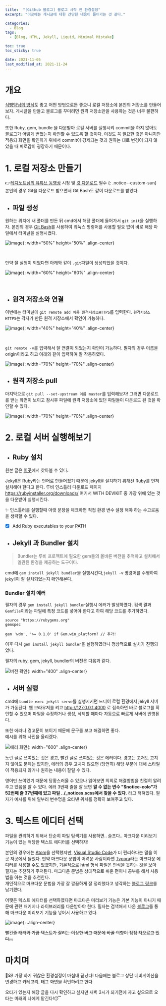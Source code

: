 ```yaml
---
title:  "[Github 블로그] 블로그 시작 전 환경설정"
excerpt: "이곳에는 개시글에 대한 간단한 내용이 들어가는 것 같다."

categories:
  - Blog
tags:
  - [Blog, HTML, Jekyll, Liquid, Minimal Mistake]

toc: true
toc_sticky: true

date: 2021-11-05
last_modified_at: 2021-11-24
---
```


# 개요

[식빵맘님의 방식](https://ansohxxn.github.io/blog/i-made-my-blog/#1-github-%EC%97%90%EC%84%9C-%EB%B8%94%EB%A1%9C%EA%B7%B8-%EC%9A%A9%EC%9C%BC%EB%A1%9C-%EC%93%B8-%EC%83%88%EB%A1%9C%EC%9A%B4-repository-%EB%A5%BC-%EC%83%9D%EC%84%B1%ED%95%9C%EB%8B%A4)도 좋고 어떤 방법으로든 좋으니 로컬 저장소에 본인의 저장소를 만들어보자. 게시글을 만들고 블로그를 꾸미려면 원격 저장소만을 사용하는 것은 너무 불편하다.

또한 Ruby, gem, bundle 을 다운받아 로컬 서버를 실행시켜 commit을 하지 않아도 블로그가 어떻게 변했는지 확인할 수 있도록 할 것이다. 이것도 꼭 필요한 것은 아니지만 적용되 화면을 확인하기 위해서 commit이 강제되는 것과 원하는 대로 변경이 되지 않았을 때 피로감이 굉장하기 때문이다.

# 1. 로컬 저장소 만들기

👉[테디노트님의 유튜브 동영상](https://www.youtube.com/watch?v=ACzFIAOsfpM&t=621s) 시청 및 [깃 다운로드](https://git-scm.com/) 필수
{: .notice--custom-sun}
본인의 경우 Git을 다운로드 받으면서 Git Bash도 같이 다운로드를 받았다.

+ ## 파일 생성

원하는 위치에 새 폴더를 만든 뒤 cmd에서 해당 폴더에 들어가서 `git init`을 실행하자.
본인의 경우 [Git Bash](https://git-scm.com/)를 사용하여 리눅스 명령어를 사용할 필요 없이 바로 해당 파일에서 터미널을 실행시켰다.

![image](https://user-images.githubusercontent.com/19484971/143220965-85976188-f3b0-4f87-8797-7af36a1bf3a2.png){: width="50%" height="50%" .align-center}

<br/>

만약 잘 실행이 되었다면 아래와 같이 `.git`파일이 생성되었을 것이다.

![image](https://user-images.githubusercontent.com/19484971/143218401-bb42da5d-9a52-47de-a664-f242d7260f12.PNG){: width="60%" height="60%" .align-center}

<br/>

+ ## 원격 저장소와 연결

이번에는 터미널에 `git remote add 이름 원격저장소HTTPS`를 입력한다.
`원격저장소HTTPS`는 각자가 만든 원격 저장소에서 확인이 가능하다.

![image](https://user-images.githubusercontent.com/19484971/143228628-49442369-ac2d-4f3e-816c-4198b88c02e9.PNG){: width="40%" height="40%" .align-center}

<br/>

`git remote -v`를 입력해서 잘 연결이 되었는지 확인이 가능하다.
필자의 경우 이름을 origin이라고 하고 아래와 같이 입력하여 잘 작동하였다.

![image](https://user-images.githubusercontent.com/19484971/143228835-62707f7e-e9ee-4841-b013-9fd07e3c63e0.PNG){: width="70%" height="70%" .align-center}

+ ## 원격 저장소 pull

마지막으로 `git pull --set-upstream 이름 master`를 입력해보자! 그러면 다운로드를 받는 화면이 보이고 잠시후 파일에 원격 저장소에 있던 파일들이 다운로드 된 것을 확인할 수 있다.

![image](https://user-images.githubusercontent.com/19484971/143229464-e97182ea-d6c9-4d91-83c8-143b9d46643f.PNG){: width="70%" height="70%" .align-center}

# 2. 로컬 서버 실행해보기

+ ## Ruby 설치

원본 글은 [이곳](https://ansohxxn.github.io/blog/i-made-my-blog/#3-ruby-%EC%84%A4%EC%B9%98)에서 찾아볼 수 있다.

Jekyll은 Ruby라는 언어로 만들어졌기 때문에 jekyll을 설치하기 위해선 Ruby를 먼저 설치해야 한다고 한다. 루비 인스톨러 다운로드 페이지 <https://rubyinstaller.org/downloads/> 여기서 WITH DEVIKIT 중 가장 위에 있는 것을 다운받아 실행시킨다.

✨ 인스톨러를 실행할때 아랫 문장을 체크하면 직접 환경 변수 설정 해야 하는 수고로움을 생략할 수 있다.

- [x] Add Ruby executables to your PATH


+ ## Jekyll 과 Bundler 설치

> Bundler는 루비 프로젝트에 필요한 gem들의 올바른 버전을 추적하고 설치해서 일관된 환경을 제공하는 도구이다.

cmd에 `gem install jekyll bundler`을 실행시킨다,`jekyll -v` 명령어를 수행하여 jekyll이 잘 설치되었는지 확인해본다.

### Bundler 설치 에러

필자의 경우 `gem install jekyll bundler`실행시 에러가 발생하였다. 검색 결과 `Gemfile`이라는 파일에 특정 코드를 넣어야 한다고 하여 해당 코드를 추가하였다.

```
source "https://rubygems.org"
gemspec

gem 'wdm', '>= 0.1.0' if Gem.win_platform? // 추가!
```

이후 다시 `gem install jekyll bundler`을 실행하였더니 정상적으로 설치가 진행되었다.

필자의 ruby, gem, jekyll, bundler의 버전은 다음과 같다.

![버전 확인](https://user-images.githubusercontent.com/19484971/143286503-094ee4b3-32b3-4870-a0aa-8b0b911ea5f5.PNG){: width="400" .align-center}

+ ## 서버 실행

cmd에 `bundle exec jekyll serve`를 실행시키면 드디어 로컬 환경에서 jekyll 서버가 가동된다. 웹 브라우저를 켜고 <http://127.0.0.1:4000> 로 접속하면 바로 블로그를 확인할 수 있으며 파일을 수정하거나 생성, 삭제할 때마다 자동으로 빠르게 서버에 반영된다.

또한 에러나 경고문이 보이기 때문에 문구를 보고 해결하면 좋다.   
예시를 위해 사진을 올리겠다.

![에러 화면](https://user-images.githubusercontent.com/19484971/143287833-404cce0d-ffff-4ae1-846f-34ff80d04ac8.PNG){: width="600" .align-center}

노란 글로 쓰여있는 것은 경고, 빨간 글로 쓰여있는 것은 에러이다.
경고는 고쳐도 고치지 않아도 문제는 없지만, 에러의 경우 고치지 않으면 (당연히) 해당 부분에 대해 스타일이 적용되지 않거나 원하는 내용이 잘릴 수 있다.

영어만 쓰여있기 때문에 당황스러울 수 있으나 읽어보면 의외로 해결방법을 친절히 알려주고 있음을 알 수 있다. 에러 3번째 줄을 잘 보면 **알 수 없는 변수 "$notice-colo"가 52번째 줄 37번째에 있고 파일 ../_notices.scss에서 찾을 수 있다.** 라고 적혀있다. 필자가 예시를 위해 일부러 변수명을 오타낸 위치를 정확히 보여주고 있다.

# 3. 텍스트 에디터 선택

파일을 관리하기 위해서 단순히 파일 탐색기를 사용하면.. 슬프다.. 마크다운 미리보기 기능이 있는 적당한 텍스트 에디터를 선택하자!

본인의 경우에는 [Atom](https://atom.io/)을 선택했지만, [Visual Studio Code](https://code.visualstudio.com/)가 더 편리하다는 말을 이곳 저곳에서 들었다. 만약 마크다운 문법이 어려운 사람이라면 [Typora](https://typora.io/)라는 마크다운 에디터를 사용할 수도 있겠지만, 기본적으로 html 형식 파일은 인식을 못하는 것을 보아 필자는 추천하기 주저된다. 마크다운 문법은 상대적으로 쉬운 편이니 공부를 해서 사용법을 아는 것을 추천한다.   
개인적으로 마크다운 문법을 가장 잘 깔끔하게 잘 정리했다고 생각하는 [블로그 링크](https://velog.io/@starry3ones/MarkDown-%EC%82%AC%EC%9A%A9%EB%B2%95)를 남기겠다.

어쨋든 텍스트 에디터를 선택하였다면 마크다운 미리보기 기능은 기본 기능이 아니기 때문에 관련 패키지나 라이브러리를 다운받아야 한다. 필자는 검색해서 나온 [블로그](https://tikepjt.tistory.com/47)를 통해 마크다운 미리보기 기능을 넣어서 사용하고 있다.

![image](https://user-images.githubusercontent.com/19484971/143238158-0fbcb90a-6851-472f-a07b-f833b9eddba9.PNG){: .align-center}

~~빨간줄 태러와 가끔 텍스트가 잘리는 이상한 버그 때문에 바꿀 의향이 점점 차오르고 있다...~~

# 마치며

👏와! 가장 하기 귀찮은 환경설정이 마침내 끝났다!
다음에는 블로그 상단 네비게이션을 변경하고 카테고리, 태그 화면을 확인하려고 한다.

오타가 있는지 해당 글을 다시 확인하고 싶지만 새벽 3시가 되기전에 자고 싶으므로 오타는 미래의 나에게 맡긴다!😴
